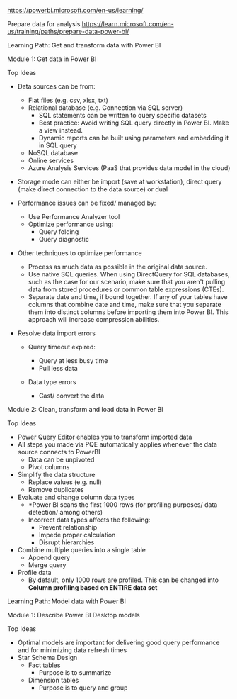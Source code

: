 https://powerbi.microsoft.com/en-us/learning/

Prepare data for analysis
https://learn.microsoft.com/en-us/training/paths/prepare-data-power-bi/

Learning Path: Get and transform data with Power BI

Module 1: Get data in Power BI

Top Ideas

-   Data sources can be from:

    -   Flat files (e.g. csv, xlsx, txt)
    -   Relational database (e.g. Connection via SQL server)
        -   SQL statements can be written to query specific datasets
        -   Best practice: Avoid writing SQL query directly in Power BI. Make a view instead.
        -   Dynamic reports can be built using parameters and embedding it in SQL query
    -   NoSQL database
    -   Online services
    -   Azure Analysis Services (PaaS that provides data model in the cloud)

-   Storage mode can either be import (save at workstation), direct query (make direct connection to the data source) or dual

-   Performance issues can be fixed/ managed by:

    -   Use Performance Analyzer tool
    -   Optimize performance using:
        -   Query folding
        -   Query diagnostic

-   Other techniques to optimize performance

    -   Process as much data as possible in the original data source.
    -   Use native SQL queries. When using DirectQuery for SQL databases, such as the case for our scenario, make sure that you aren't pulling data from stored procedures or common table expressions (CTEs).
    -   Separate date and time, if bound together. If any of your tables have columns that combine date and time, make sure that you separate them into distinct columns before importing them into Power BI. This approach will increase compression abilities.

-   Resolve data import errors

    -   Query timeout expired:

        -   Query at less busy time
        -   Pull less data

    -   Data type errors
        -   Cast/ convert the data

Module 2: Clean, transform and load data in Power BI

Top Ideas

-   Power Query Editor enables you to transform imported data
-   All steps you made via PQE automatically applies whenever the data source connects to PowerBI
    -   Data can be unpivoted
    -   Pivot columns
-   Simplify the data structure
    -   Replace values (e.g. null)
    -   Remove duplicates
-   Evaluate and change column data types
    -   \*Power BI scans the first 1000 rows (for profiling purposes/ data detection/ among others)
    -   Incorrect data types affects the following:
        -   Prevent relationship
        -   Impede proper calculation
        -   Disrupt hierarchies
-   Combine multiple queries into a single table
    -   Append query
    -   Merge query
-   Profile data
    -   By default, only 1000 rows are profiled. This can be changed into <b>Column profiling based on ENTIRE data set</b>

Learning Path: Model data with Power BI

Module 1: Describe Power BI Desktop models

Top Ideas

-   Optimal models are important for delivering good query performance and for minimizing data refresh times
-   Star Schema Design
    -   Fact tables
        -   Purpose is to summarize
    -   Dimension tables
        -   Purpose is to query and group
